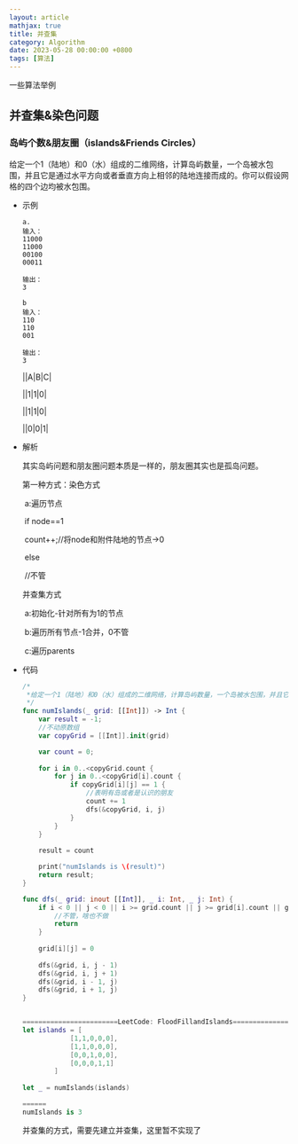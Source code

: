 ```yaml
---
layout: article
mathjax: true
title: 并查集
category: Algorithm
date: 2023-05-28 00:00:00 +0800
tags: [算法]
---
```

一些算法举例

## 并查集&染色问题

### 岛屿个数&朋友圈（islands&Friends Circles）

给定一个1（陆地）和0（水）组成的二维网络，计算岛屿数量，一个岛被水包围，并且它是通过水平方向或者垂直方向上相邻的陆地连接而成的。你可以假设网格的四个边均被水包围。



- 示例

  ```
  a.
  输入：
  11000
  11000
  00100
  00011
  
  输出：
  3
  
  b
  输入：
  110
  110
  001
  
  输出：
  3
  ```

  ||A|B|C|

  ||1|1|0|

  ||1|1|0|

  ||0|0|1|

- 解析

  其实岛屿问题和朋友圈问题本质是一样的，朋友圈其实也是孤岛问题。

  第一种方式：染色方式

  ​	a:遍历节点

  ​		if node==1

  ​			count++;//将node和附件陆地的节点->0

  ​		else

  ​			//不管

  并查集方式

  ​	a:初始化-针对所有为1的节点

  ​	b:遍历所有节点-1合并，0不管

  ​	c:遍历parents

- 代码

  ```swift
  /*
   *给定一个1（陆地）和0（水）组成的二维网络，计算岛屿数量，一个岛被水包围，并且它是通过水平方向或者垂直方向上相邻的陆地连接而成的。你可以假设网格的四个边均被水包围。
   */
  func numIslands(_ grid: [[Int]]) -> Int {
      var result = -1;
      //不动原数组
      var copyGrid = [[Int]].init(grid)
  
      var count = 0;
      
      for i in 0..<copyGrid.count {
          for j in 0..<copyGrid[i].count {
              if copyGrid[i][j] == 1 {
                  //表明有岛或者是认识的朋友
                  count += 1
                  dfs(&copyGrid, i, j)
              }
          }
      }
      
      result = count
  
      print("numIslands is \(result)")
      return result;
  }
  
  func dfs(_ grid: inout [[Int]], _ i: Int, _ j: Int) {
      if i < 0 || j < 0 || i >= grid.count || j >= grid[i].count || grid[i][j] == 0 {
          //不管，啥也不做
          return
      }
      
      grid[i][j] = 0
      
      dfs(&grid, i, j - 1)
      dfs(&grid, i, j + 1)
      dfs(&grid, i - 1, j)
      dfs(&grid, i + 1, j)
  }
  
  
  ========================LeetCode: FloodFillandIslands=========================
  let islands = [
              [1,1,0,0,0],
              [1,1,0,0,0],
              [0,0,1,0,0],
              [0,0,0,1,1]
          ]
          
  let _ = numIslands(islands)
  
  ======
  numIslands is 3
  ```

  并查集的方式，需要先建立并查集，这里暂不实现了